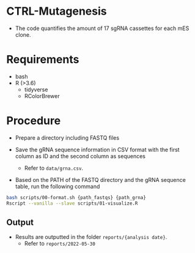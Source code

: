 # CTRL-Mutagenesis

- The code quantifies the amount of 17 sgRNA cassettes for each mES clone.

# Requirements

- bash
- R (>3.6)
  - tidyverse
  - RColorBrewer


# Procedure

- Prepare a directory including FASTQ files
- Save the gRNA sequence information in CSV format with the first column as ID and the second column as sequences
  - Refer to `data/grna.csv`.

- Based on the PATH of the FASTQ directory and the gRNA sequence table, run the following command

```bash
bash scripts/00-format.sh {path_fastqs} {path_grna}
Rscript --vanilla --slave scripts/01-visualize.R
```

## Output

- Results are outputted in the folder `reports/{analysis date}`.
  - Refer to `reports/2022-05-30`
